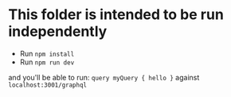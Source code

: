 # This folder is intended to be run independently

* Run `npm install`
* Run `npm run dev`

and you'll be able to run:
`query myQuery { hello }`
against `localhost:3001/graphql`
